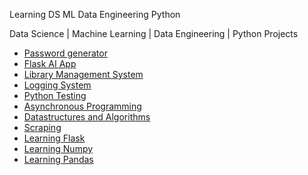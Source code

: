 Learning DS ML Data Engineering Python

Data Science | Machine Learning | Data Engineering | Python Projects


  <ul>
    <li>
      <a href="https://github.com/rajaalebchiri/passgen">Password generator</a>
    </li>
     <li>
      <a href="translator_flask">Flask AI App</a>
    </li>
     <li>
      <a href="Library Management System/README.md">Library Management System</a>
    </li>
    <li>
      <a href="Logging System/README.md">Logging System</a>
    </li>
    <li>
      <a href="Python Testing/README.md">Python Testing</a>
    </li>
    <li>
      <a href="Asynchronous Programming/README.md">Asynchronous Programming</a>
    </li>
    <li>
     <a href="Datastructures and Algorithms/README.md">Datastructures and Algorithms</a>
    </li>
    <li>
     <a href="Scraping/README.md">Scraping</a>
    </li>
    <li>
     <a href="Flask_APP/README.md">Learning Flask</a>
    </li>
    <li>
      <a href="Learning_Numpy/README.md">Learning Numpy</a>
    </li>
<li>
      <a href="Learning_Pandas/README.md">Learning Pandas</a>
    </li>
  </ul>

